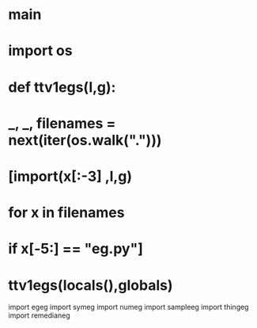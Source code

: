 
# __main__

# import os

# def ttv1egs(l,g):
#   _, _, filenames =  next(iter(os.walk(".")))
#   [__import__(x[:-3] ,l,g)
#           for x in filenames 
#           if x[-5:] == "eg.py"]

# ttv1egs(locals(),globals)

import egeg
import symeg
import numeg
import sampleeg
import thingeg
import remedianeg
```

